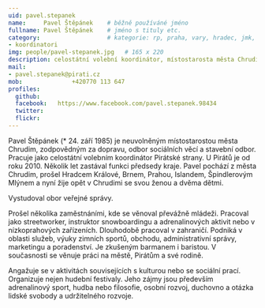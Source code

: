 ```yaml
---
uid: pavel.stepanek
name:     Pavel Štěpánek  	# běžně používáné jméno
fullname: Pavel Štěpánek  	# jméno s tituly etc.
category:                 	# kategorie: rp, praha, vary, hradec, jmk, senat
- koordinatori
img: people/pavel-stepanek.jpg   # 165 x 220
description: celostátní volební koordinátor, místostarosta města Chrudim          	# kratký popis, max 160 znaků
mail:
- pavel.stepanek@pirati.cz
mob:  			  +420770 113 647
profiles:
  github:                 
  facebook:   https://www.facebook.com/pavel.stepanek.98434		  
  twitter: 		  
  flickr:     		  
---
```


Pavel Štěpánek (* 24. září 1985) je neuvolněným místostarostou města Chrudim, zodpovědným za dopravu, odbor sociálních věcí a stavební odbor. Pracuje jako celostátní volebním koordinátor Pirátské strany. U Pirátů je od roku 2010. Několik let zastával funkci předsedy kraje. Pavel pochází z města Chrudim, prošel Hradcem Králové, Brnem, Prahou, Islandem, Špindlerovým Mlýnem a nyní žije opět v Chrudimi se svou ženou a dvěma dětmi.

Vystudoval obor veřejné správy.

Prošel několika zaměstnáními, kde se věnoval převážně mládeži. Pracoval jako streetworker, instruktor snowboardingu a adrenalinových aktivit nebo v nízkoprahových zařízeních. Dlouhodobě pracoval v zahraničí. Podniká v oblasti služeb, výuky zimních sportů, obchodu, administrativní správy, marketingu a poradenství. Je zkušeným barmanem i baristou. V současnosti se věnuje práci na městě, Pirátům a své rodině.

Angažuje se v aktivitách souvisejících s kulturou nebo se sociální prací. Organizuje nejen hudební festivaly. Jeho zájmy jsou především adrenalinový sport, hudba nebo filosofie, osobní rozvoj, duchovno a otázka lidské svobody a udržitelného rozvoje.

